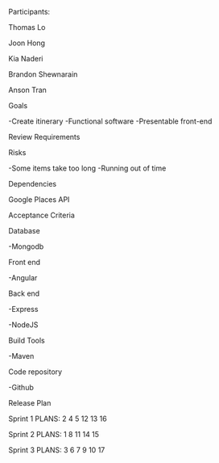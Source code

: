 Participants:

Thomas Lo

Joon Hong

Kia Naderi

Brandon Shewnarain

Anson Tran

Goals

-Create itinerary
-Functional software
-Presentable front-end

Review Requirements

Risks

-Some items take too long
-Running out of time

Dependencies

Google Places API

Acceptance Criteria


Database

-Mongodb

Front end

-Angular

Back end

-Express

-NodeJS

Build Tools

-Maven

Code repository

-Github


Release Plan

Sprint 1
PLANS:
2
4
5
12
13
16

Sprint 2
PLANS:
1
8
11
14
15

Sprint 3
PLANS:
3
6
7
9
10
17
